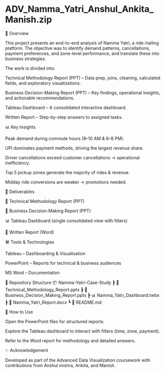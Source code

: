 # ADV_Namma_Yatri_Anshul_Ankita_Manish.zip
📌 Overview

This project presents an end-to-end analysis of Namma Yatri, a ride-hailing platform. The objective was to identify demand patterns, cancellations, payment preferences, and zone-level performance, and translate these into business strategies.

The work is divided into:

Technical Methodology Report (PPT) – Data prep, joins, cleaning, calculated fields, and exploratory visualizations.

Business Decision-Making Report (PPT) – Key findings, operational insights, and actionable recommendations.

Tableau Dashboard – A consolidated interactive dashboard.

Written Report – Step-by-step answers to assigned tasks.

📊 Key Insights

Peak demand during commute hours (8–10 AM & 6–8 PM).

UPI dominates payment methods, driving the largest revenue share.

Driver cancellations exceed customer cancellations → operational inefficiency.

Top 5 pickup zones generate the majority of rides & revenue.

Midday ride conversions are weaker → promotions needed.

🎯 Deliverables

📑 Technical Methodology Report (PPT)

📑 Business Decision-Making Report (PPT)

📊 Tableau Dashboard (single consolidated view with filters)

📝 Written Report (Word)

🛠 Tools & Technologies

Tableau – Dashboarding & Visualisation

PowerPoint – Reports for technical & business audiences

MS Word – Documentation

📂 Repository Structure
📦 Namma-Yatri-Case-Study
 ┣ 📑 Technical_Methodology_Report.pptx
 ┣ 📑 Business_Decision_Making_Report.pptx
 ┣ 📊 Namma_Yatri_Dashboard.twbx
 ┣ 📝 Namma_Yatri_Report.docx
 ┗ 📄 README.md

🚀 How to Use

Open the PowerPoint files for structured reports.

Explore the Tableau dashboard to interact with filters (time, zone, payment).

Refer to the Word report for methodology and detailed answers.

✨ Acknowledgement

Developed as part of the Advanced Data Visualization coursework with contributions from Anshul mishra, Ankita, and Manish.
